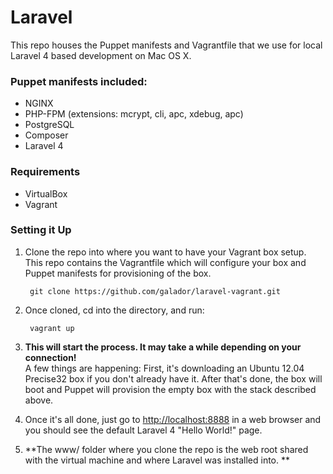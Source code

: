 # Laravel

This repo houses the Puppet manifests and Vagrantfile that we use for local Laravel 4 based development on Mac OS X.

### Puppet manifests included:
- NGINX
- PHP-FPM (extensions: mcrypt, cli, apc, xdebug, apc)
- PostgreSQL
- Composer
- Laravel 4

### Requirements
- VirtualBox
- Vagrant


### Setting it Up

1. Clone the repo into where you want to have your Vagrant box setup. This repo contains the Vagrantfile which will configure your box and Puppet manifests for provisioning of the box.

		git clone https://github.com/galador/laravel-vagrant.git
		
2. Once cloned, cd into the directory, and run:
		
		vagrant up
		
3. **This will start the process. It may take a while depending on your connection!**   
A few things are happening: First, it's downloading an Ubuntu 12.04 Precise32 box if you don't already have it. After that's done, the box will boot and Puppet will provision the empty box with the stack described above. 

4. Once it's all done, just go to [http://localhost:8888](http://localhost:8888) in a web browser and you should see the default Laravel 4 "Hello World!" page. 

5. **The www/ folder where you clone the repo is the web root shared with the virtual machine and where Laravel was installed into. **